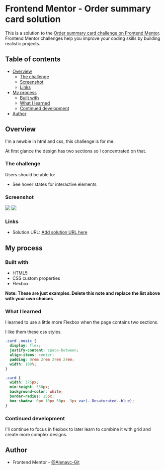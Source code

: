 # Frontend Mentor - Order summary card solution

This is a solution to the [Order summary card challenge on Frontend Mentor](https://www.frontendmentor.io/challenges/order-summary-component-QlPmajDUj). Frontend Mentor challenges help you improve your coding skills by building realistic projects.

## Table of contents

- [Overview](#overview)
  - [The challenge](#the-challenge)
  - [Screenshot](#screenshot)
  - [Links](#links)
- [My process](#my-process)
  - [Built with](#built-with)
  - [What I learned](#what-i-learned)
  - [Continued development](#continued-development)
- [Author](#author)

## Overview

I'm a newbie in html and css, this challenge is for me.

At first glance the design has two sections so I concentrated on that.

### The challenge

Users should be able to:

- See hover states for interactive elements

### Screenshot

![](./desing/Screenshot-Desktop.png)
![](./desing/Screenshot-Mobile.png)

### Links

- Solution URL: [Add solution URL here](https://order-summary-component-main-alenaycgit.netlify.app/)

## My process

### Built with

- HTML5
- CSS custom properties
- Flexbox

**Note: These are just examples. Delete this note and replace the list above with your own choices**

### What I learned

I learned to use a little more Flexbox when the page contains two sections.

I like them these css styles.

```css
.card .music {
  display: flex;
  justify-content: space-between;
  align-items: center;
  padding: 0rem 2rem 2rem 2rem;
  width: 100%;
}

.card {
  width: 375px;
  min-height: 550px;
  background-color: white;
  border-radius: 15px;
  box-shadow: 0px 10px 50px -3px var(--Desaturated--blue);
}
```

### Continued development

I'll continue to focus in flexbox to later learn to combine it with grid and create more complex designs.

## Author

- Frontend Mentor - [@Alenayc-Git](https://www.frontendmentor.io/profile/Alenayc-Git)
